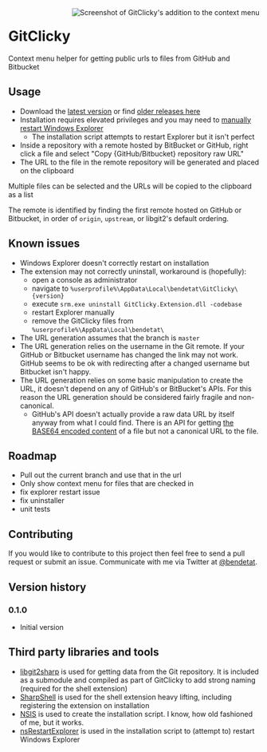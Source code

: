 <img align="right" src="http://snag.gy/y9VrV.jpg" alt="Screenshot of GitClicky's addition to the context menu"/>

GitClicky
========

Context menu helper for getting public urls to files from GitHub and Bitbucket


## Usage


- Download the [latest version](https://github.com/bendetat/GitClicky/releases/latest) or find [older releases here](https://github.com/bendetat/GitClicky/releases)
- Installation requires elevated privileges and you may need to [manually restart Windows Explorer](https://www.google.com.au/search?q=restart+windows+explorer)
	- The installation script attempts to restart Explorer but it isn't perfect
- Inside a repository with a remote hosted by BitBucket or GitHub, right click a file and select "Copy {GitHub/Bitbucket} repository raw URL"
- The URL to the file in the remote repository will be generated and placed on the clipboard

Multiple files can be selected and the URLs will be copied to the clipboard as a list

The remote is identified by finding the first remote hosted on GitHub or Bitbucket, in order of `origin`, `upstream`, or libgit2's default ordering.


## Known issues

- Windows Explorer doesn't correctly restart on installation
- The extension may not correctly uninstall, workaround is (hopefully):
	- open a console as administrator
	- navigate to `%userprofile%\AppData\Local\bendetat\GitClicky\{version}`
	- execute `srm.exe uninstall GitClicky.Extension.dll -codebase`
	- restart Explorer manually
	- remove the GitClicky files from `%userprofile%\AppData\Local\bendetat\`
- The URL generation assumes that the branch is `master`
- The URL generation relies on the username in the Git remote. If your GitHub or Bitbucket username has changed the link may not work. GitHub seems to be ok with redirecting after a changed username but Bitbucket isn't happy.
- The URL generation relies on some basic manipulation to create the URL, it doesn't depend on any of GitHub's or BitBucket's APIs. For this reason the URL generation should be considered fairly fragile and non-canonical.
	- GitHub's API doesn't actually provide a raw data URL by itself anyway from what I could find. There is an API for getting [the BASE64 encoded content](http://developer.github.com/v3/repos/contents/#contents) of a file but not a canonical URL to the file.


## Roadmap

- Pull out the current branch and use that in the url
- Only show context menu for files that are checked in
- fix explorer restart issue
- fix uninstaller
- unit tests


## Contributing

If you would like to contribute to this project then feel free to send a pull request or submit an issue. Communicate with me via Twitter at [@bendetat](http://twitter.com/bendetat).


## Version history

### 0.1.0
- Initial version


## Third party libraries and tools

- [libgit2sharp](https://github.com/libgit2/libgit2sharp) is used for getting data from the Git repository. It is included as a submodule and compiled as part of GitClicky to add strong naming (required for the shell extension)
- [SharpShell](https://github.com/dwmkerr/sharpshell) is used for the shell extension heavy lifting, including registering the extension on installation
- [NSIS](http://nsis.sourceforge.net/Main_Page) is used to create the installation script. I know, how old fashioned of me, but it works.
- [nsRestartExplorer](https://github.com/sherpya/nsRestartExplorer) is used in the installation script to (attempt to) restart Windows Explorer


